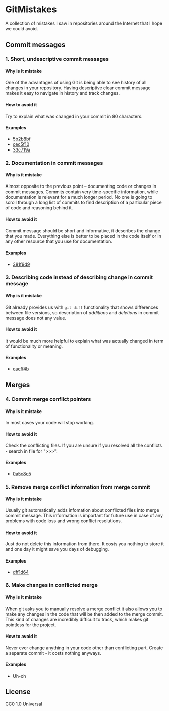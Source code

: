 # GitMistakes

A collection of mistakes I saw in repositories around the Internet that I hope we could avoid.

## Commit messages

### 1. Short, undescriptive commit messages

#### Why is it mistake

One of the advantages of using Git is being able to see history of all changes in your repository. Having descriptive clear commit message makes it easy to navigate in history and track changes.

#### How to avoid it

Try to explain what was changed in your commit in 80 characters.

#### Examples

- [5b2b8bf](https://github.com/MunGell/GitMistakes/commit/15b47b41ac8ac0f44a84e6893bb9222a1949ee72)
- [cec5f10](https://github.com/MunGell/GitMistakes/commit/cec5f1038b4f2e714324d914520b74bf6ecaae31)
- [33c719a](https://github.com/MunGell/GitMistakes/commit/33c719aa18c98fbbac3f70b07a5f802e13a38ddf)

### 2. Documentation in commit messages

#### Why is it mistake

Almost opposite to the previous point – documenting code or changes in commit messages. Commits contain very time-specific information, while documentation is relevant for a much longer period. No one is going to scroll through a long list of commits to find description of a particular piece of code and reasoning behind it.

#### How to avoid it

Commit message should be short and informative, it describes the change that you made. Everything else is better to be placed in the code itself or in any other resource that you use for documentation.

#### Examples

- [381f9d9](https://github.com/MunGell/GitMistakes/commit/381f9d931e1e8f678f3f0f9da6de0ea558d3d1b9)

### 3. Describing code instead of describing change in commit message

#### Why is it mistake

Git already provides us with `git diff` functionality that shows differences between file versions, so description of _additions_ and _deletions_ in commit message does not any value.

#### How to avoid it

It would be much more helpful to explain what was actually changed in term of functionality or meaning.

#### Examples

- [eaeff4b](https://github.com/MunGell/GitMistakes/commit/eaeff4ba46f78c5d3b7e1d106e358b8148a78245)

## Merges

### 4. Commit merge conflict pointers

#### Why is it mistake

In most cases your code will stop working.

#### How to avoid it

Check the conflicting files.
If you are unsure if you resolved all the conflicts - search in file for ">>>".

#### Examples

- [0a5c8e5](https://github.com/MunGell/GitMistakes/commit/0a5c8e54ae6a892360d2da0baa2b529d5d76f62a)

### 5. Remove merge conflict information from merge commit

#### Why is it mistake

Usually git automatically adds infomation about conflicted files into merge commit message. This information is important for future use in case of any problems with code loss and wrong conflict resolutions.

#### How to avoid it

Just do not delete this information from there. It costs you nothing to store it  and one day it might save you days of debugging.

#### Examples

- [dff1d64](https://github.com/MunGell/GitMistakes/commit/dff1d644a1da2718081d608070991a896adb70a9)

### 6. Make changes in conflicted merge

#### Why is it mistake

When git asks you to manually resolve a merge conflict it also allows you to make any changes in the code that will be then added to the merge commit.
This kind of changes are incredibly difficult to track, which makes git pointless for the project.

#### How to avoid it

Never ever change anything in your code other than conflicting part. Create a separate commit - it costs nothing anyways.

#### Examples

- Uh-oh

## License

CC0 1.0 Universal

